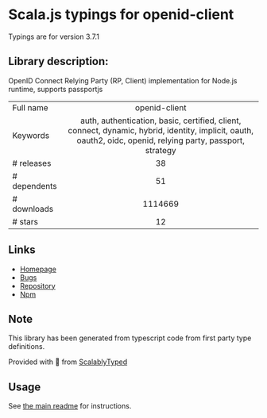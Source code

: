 
# Scala.js typings for openid-client

Typings are for version 3.7.1

## Library description:
OpenID Connect Relying Party (RP, Client) implementation for Node.js runtime, supports passportjs

|                    |                 |
| ------------------ | :-------------: |
| Full name          | openid-client |
| Keywords           | auth, authentication, basic, certified, client, connect, dynamic, hybrid, identity, implicit, oauth, oauth2, oidc, openid, relying party, passport, strategy |
| # releases         | 38 |
| # dependents       | 51 |
| # downloads        | 1114669 |
| # stars            | 12 |

## Links
- [Homepage](https://github.com/panva/node-openid-client)
- [Bugs](https://github.com/panva/node-openid-client/issues)
- [Repository](https://github.com/panva/node-openid-client)
- [Npm](https://www.npmjs.com/package/openid-client)
    


## Note
This library has been generated from typescript code from first party type definitions.

Provided with :purple_heart: from [ScalablyTyped](https://github.com/oyvindberg/ScalablyTyped)

## Usage
See [the main readme](../../readme.md) for instructions.


